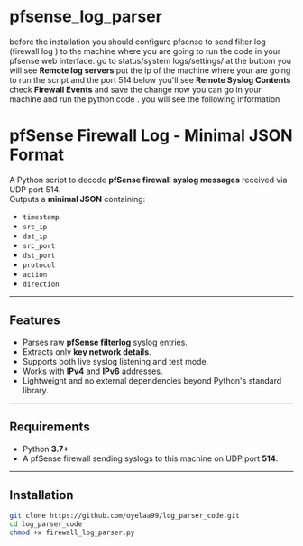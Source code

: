 # pfsense_log_parser



before the installation you should configure pfsense to send filter log (firewall log ) to the machine where you are going to run the code 
in your pfsense web interface.
go to status/system logs/settings/ at the buttom you will see **Remote log servers** 
put the ip of the machine where your are going to run the script and the port 514  below you'll see **Remote Syslog Contents** 
check **Firewall Events** and save the change now you can go in your machine and run the python code . 
you will see the following information 



# pfSense Firewall Log  - Minimal JSON Format

A Python script to decode **pfSense firewall syslog messages** received via UDP port 514.  
Outputs a **minimal JSON** containing:

- `timestamp`
- `src_ip`
- `dst_ip`
- `src_port`
- `dst_port`
- `protocol`
- `action`
- `direction`

---

## Features

- Parses raw **pfSense filterlog** syslog entries.
- Extracts only **key network details**.
- Supports both live syslog listening and test mode.
- Works with **IPv4** and **IPv6** addresses.
- Lightweight and no external dependencies beyond Python's standard library.

---

## Requirements

- Python **3.7+**
- A pfSense firewall sending syslogs to this machine on UDP port **514**.

---

## Installation

```bash
git clone https://github.com/oyelaa99/log_parser_code.git
cd log_parser_code
chmod +x firewall_log_parser.py

